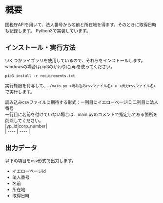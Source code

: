 # 概要

国税庁APIを用いて、法人番号から名前と所在地を得ます。そのときに取得日時も記録します。
Python3で実装しています。

## インストール・実行方法

いくつかライブラリを使用しているので、それらをインストールします。
windowsの場合はpip3のかわりにpipを使ってください。

```
pip3 install -r requirements.txt
```

実行権限を付与して、`./main.py <読み込みcsvファイル名> > <出力csvファイル名> `で実行します。

読み込みcsvファイルに期待する形式：一列目にイエローページID,二列目に法人番号  
一行目に名前を付けていない場合は、main.pyのコメントで指定してある箇所を削除してください。  
|yp_id|corp_number|  
| ---- | ---- |

## 出力データ

以下の項目をcsv形式で出力します。

- イエローページid
- 法人番号
- 名前
- 所在地
- 取得日時
